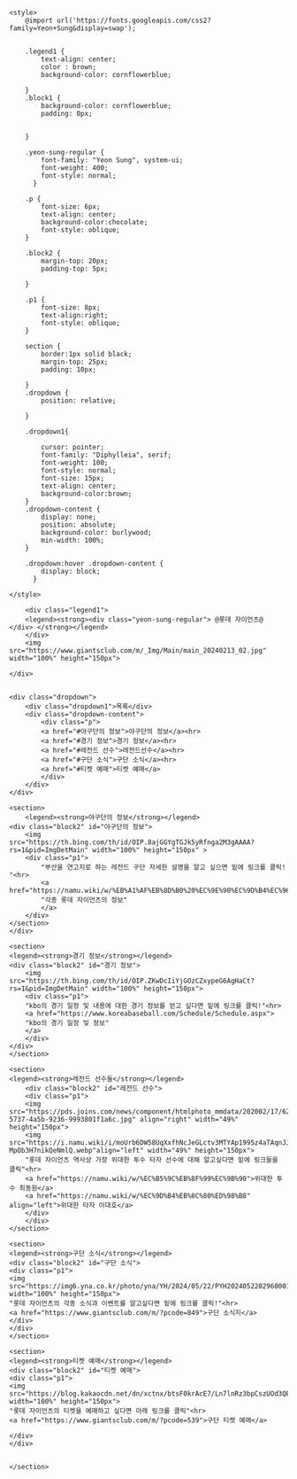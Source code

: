 <!DOCTYPE html>
<html lang="ko">
<head>
    <meta charset="UTF-8">
    <meta name="viewport" content="width=device-width, initial-scale=1.0">
    <title>롯데 자이언츠는 뭘까?</title>

    <style>
        @import url('https://fonts.googleapis.com/css2?family=Yeon+Sung&display=swap');

        
        .legend1 {
            text-align: center;
            color : brown;
            background-color: cornflowerblue;
            
        }
        .block1 {
            background-color: cornflowerblue;
            padding: 0px;
            
        
        }
           
        .yeon-sung-regular {
            font-family: "Yeon Sung", system-ui;
            font-weight: 400;
            font-style: normal;
          }
        
        .p {
            font-size: 6px;
            text-align: center;
            background-color:chocolate;
            font-style: oblique;
        }

        .block2 {
            margin-top: 20px;
            padding-top: 5px;

        }

        .p1 {
            font-size: 8px;
            text-align:right;
            font-style: oblique;
        }
        
        section {
            border:1px solid black;
            margin-top: 25px;
            padding: 10px;
            
        }
        .dropdown {
            position: relative;
            
        }

        .dropdown1{
            
            cursor: pointer;
            font-family: "Diphylleia", serif;
            font-weight: 100;
            font-style: normal;
            font-size: 15px;
            text-align: center;
            background-color:brown;
        }
        .dropdown-content {
            display: none;
            position: absolute;
            background-color: burlywood;
            min-width: 100%;
        }

        .dropdown:hover .dropdown-content {
            display: block;
          }

    </style>
</head>
<body>
    <div class="block1">
        
        <div class="legend1">
        <legend><strong><div class="yeon-sung-regular"> @롯데 자이언츠@ </div> </strong></legend>
        </div>
        <img src="https://www.giantsclub.com/m/_Img/Main/main_20240213_02.jpg" width="100%" height="150px">
       
    </div>
    
  
    <div class="dropdown">
        <div class="dropdown1">목록</div>
        <div class="dropdown-content">
            <div class="p">
            <a href="#야구단의 정보">야구단의 정보</a><hr>
            <a href="#경기 정보">경기 정보</a><hr>
            <a href="#레전드 선수">레전드선수</a><hr>
            <a href="#구단 소식">구단 소식</a><hr>
            <a href="#티켓 예매">티켓 예매</a>
            </div>
        </div>
    </div>

    <section>
        <legend><strong>야구단의 정보</strong></legend>
    <div class="block2" id="야구단의 정보">
        <img src="https://th.bing.com/th/id/OIP.8ajGGYgTGJk5yRfnga2M3gAAAA?rs=1&pid=ImgDetMain" width="100%" height="150px" >
        <div class="p1">
            "부산을 연고지로 하는 레전드 구단 자세한 설명을 알고 싶으면 밑에 링크를 클릭! "<hr>
            <a href="https://namu.wiki/w/%EB%A1%AF%EB%8D%B0%20%EC%9E%90%EC%9D%B4%EC%96%B8%EC%B8%A0">
            "각종 롯데 자이언츠의 정보"
            </a>
        </div>
    </section>
    </div>

    <section>
    <legend><strong>경기 정보</strong></legend>
    <div class="block2" id="경기 정보">
        <img src="https://th.bing.com/th/id/OIP.ZKwDcIiYjGOzCZxypeG6AgHaCt?rs=1&pid=ImgDetMain" width="100%" height="150px">
        <div class="p1">
        "kbo의 경기 일정 및 내용에 대한 경기 정보를 얻고 싶다면 밑에 링크를 클릭!"<hr>
        <a href="https://www.koreabaseball.com/Schedule/Schedule.aspx"> 
        "kbo의 경기 일정 및 정보"
        </a>    
        </div>
    </div>
    </section>
    
    <section>
    <legend><strong>레전드 선수들</strong></legend>
        <div class="block2" id="레전드 선수">
        <div class="p1">
        <img src="https://pds.joins.com/news/component/htmlphoto_mmdata/202002/17/629584be-5737-4a5b-9236-9993801f1a6c.jpg" align="right" width="49%" height="150px"> 
        <img src="https://i.namu.wiki/i/moUrb6DW58UqXxfhNcJeGLctv3MTYAp1995z4aTAqnJJyjC1zhyaBHHdn66vXBn44GrbcnihAJcrRk4dN6IQAgirAEvRgN7Yl3LtLyJuagUNeSR0u8XHTc79HruXP9dHDMiJu-MpOb3H7nikQeNmlQ.webp"align="left" width="49%" height="150px">
        "롯데 자이언츠 역사상 가장 위대한 투수 타자 선수에 대해 알고싶다면 밑에 링크들을 클릭"<hr>
        <a href="https://namu.wiki/w/%EC%B5%9C%EB%8F%99%EC%9B%90">위대한 투수 최동원</a>
        <a href="https://namu.wiki/w/%EC%9D%B4%EB%8C%80%ED%98%B8" align="left">위대한 타자 이대호</a>
        </div>
        </div>
    </section>

    <section>
    <legend><strong>구단 소식</strong></legend>
    <div class="block2" id="구단 소식">
    <div class="p1">
    <img src="https://img6.yna.co.kr/photo/yna/YH/2024/05/22/PYH2024052202960001300_P4.jpg" width="100%" height="150px">
    "롯데 자이언츠의 각종 소식과 이벤트를 알고싶다면 밑에 링크를 클릭!"<hr>
    <a href="https://www.giantsclub.com/m/?pcode=849">구단 소식지</a>
    </div>
    </div>
    </section>

    <section>
    <legend><strong>티켓 예매</strong></legend>
    <div class="block2" id="티켓 예매">
    <div class="p1">
    <img src="https://blog.kakaocdn.net/dn/xctnx/btsF0krAcE7/Ln7lnRz3bpCszUOd3QEvsk/img.jpg" width="100%" height="150px">
    "롯데 자이언츠의 티켓을 예매하고 싶다면 아래 링크를 클릭"<hr>
    <a href="https://www.giantsclub.com/m/?pcode=539">구단 티켓 예매</a>

    </div>
    </div>


    </section>
</body>
</html>
